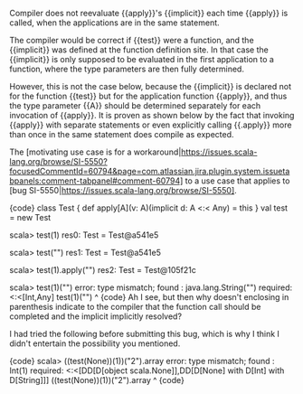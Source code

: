 Compiler does not reevaluate {{apply}}'s {{implicit}} each time {{apply}} is called, when the applications are in the same statement.

The compiler would be correct if {{test}} were a function, and the {{implicit}} was defined at the function definition site. In that case the {{implicit}} is only supposed to be evaluated in the first application to a function, where the type parameters are then fully determined.

However, this is not the case below, because the {{implicit}} is declared not for the function {{test}} but for the application function {{apply}}, and thus the type parameter {{A}} should be determined separately for each invocation of {{apply}}. It is proven as shown below by the fact that invoking {{apply}} with separate statements or even explicitly calling {{.apply}} more than once in the same statement does compile as expected.

The [motivating use case is for a workaround|https://issues.scala-lang.org/browse/SI-5550?focusedCommentId=60794&page=com.atlassian.jira.plugin.system.issuetabpanels:comment-tabpanel#comment-60794] to a use case that applies to [bug SI-5550|https://issues.scala-lang.org/browse/SI-5550].

{code}
class Test {
  def apply[A](v: A)(implicit d: A <:< Any) = this
}
val test = new Test

scala> test(1)
res0: Test = Test@a541e5

scala> test("")
res1: Test = Test@a541e5

scala> test(1).apply("")
res2: Test = Test@105f21c

scala> test(1)("")
error: type mismatch;
 found   : java.lang.String("")
 required: <:<[Int,Any]
       test(1)("")
               ^
{code}
Ah I see, but then why doesn't enclosing in parenthesis indicate to the compiler that the function call should be completed and the implicit implicitly resolved?

I had tried the following before submitting this bug, which is why I think I didn't entertain the possibility you mentioned.

{code}
scala> ((test(None))(1))("2").array
error: type mismatch;
 found   : Int(1)
 required: <:<[DD[D[object scala.None]],DD[D[None] with D[Int] with D[String]]]
       ((test(None))(1))("2").array
                     ^
{code}
